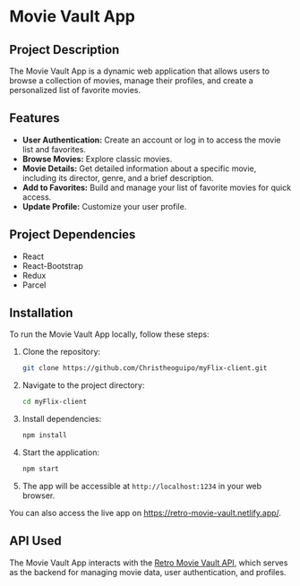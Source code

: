 # Movie Vault App

## Project Description

The Movie Vault App is a dynamic web application that allows users to browse a collection of movies, manage their profiles, and create a personalized list of favorite movies.

## Features

- **User Authentication:** Create an account or log in to access the movie list and favorites.
- **Browse Movies:** Explore classic movies.
- **Movie Details:** Get detailed information about a specific movie, including its director, genre, and a brief description.
- **Add to Favorites:** Build and manage your list of favorite movies for quick access.
- **Update Profile:** Customize your user profile.

## Project Dependencies

- React
- React-Bootstrap
- Redux
- Parcel

## Installation

To run the Movie Vault App locally, follow these steps:

1. Clone the repository:

    ```bash
    git clone https://github.com/Christheoguipo/myFlix-client.git
    ```

2. Navigate to the project directory:

    ```bash
    cd myFlix-client
    ```

3. Install dependencies:

    ```bash
    npm install
    ```

4. Start the application:

    ```bash
    npm start
    ```

5. The app will be accessible at `http://localhost:1234` in your web browser.

You can also access the live app on https://retro-movie-vault.netlify.app/.

## API Used

The Movie Vault App interacts with the [Retro Movie Vault API](https://retro-movie-vault-5ccf6999c998.herokuapp.com), which serves as the backend for managing movie data, user authentication, and profiles.
